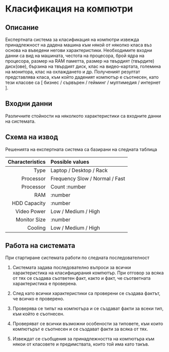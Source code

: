 Класификация на компютри
===

Описание
---

Експертната система за класификация на компютри извежда принадлежност на
дадена машина към някой от няколко класа въз основа на въведени негови характеристики.
Необходимите входни данни са вид на машината, честота на процесора, брой ядра на процесора,
размер на RAM паметта, размер на твърдият (твърдите) диск(ове), бързина на твърдият диск,
клас на видео-картата, големина на монитора, клас на охлаждането и др.
Полученият резултат представлява класа, към който даденият компютър е съотнесен,
като тези класове са [ бизнес / сървърен / гейминг / мултимедия / интернет ].

Входни данни
---
Различните стойности на няколкото характеристики са входните данни на системата.

Схема на извод
---
Решенията на експертната система са базирани на следната таблица

Characteristics | Possible values
---------------:|:---------------
Type            | Laptop / Desktop / Rack
Processor       | Frequency Slow / Normal / Fast
Processor       | Count :number
RAM             | :number
HDD Capacity    | :number
Video Power     | Low / Medium / High
Monitor Size    | :number
Cooling         | Low / Medium / High

Работа на системата
---

При стартиране системата работи по следната последователност

 1. Системата задава последователно въпроси за всички характеристика на класифицирания
компютър. При отговор за всяка от тях се създава съответен факт, както и факт, че
съответната характеристика е проверена.

 2. След като всички характеристики са проверени се създава фактът, че всичко е проверено.

 3. Проверява се типът на компютъра и се създават факти за всеки тип, към който е
съотнесен.

 4. Проверяват се всички възможни особености за типовете, към които компютърът е
съотнесен и се създават факти за всяка от тях.

 5. Извеждат се съобщения за принадлежността на компютъра към някои от класовете и
предимствата, които той има като такъв.


